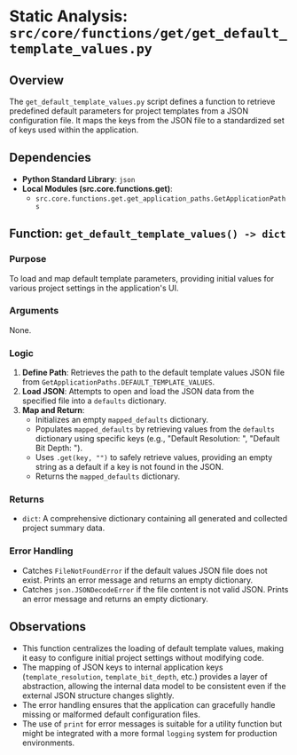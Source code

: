 # Static Analysis: `src/core/functions/get/get_default_template_values.py`

## Overview
The `get_default_template_values.py` script defines a function to retrieve predefined default parameters for project templates from a JSON configuration file. It maps the keys from the JSON file to a standardized set of keys used within the application.

## Dependencies
- **Python Standard Library**: `json`
- **Local Modules (src.core.functions.get)**:
    - `src.core.functions.get.get_application_paths.GetApplicationPaths`

## Function: `get_default_template_values() -> dict`

### Purpose
To load and map default template parameters, providing initial values for various project settings in the application's UI.

### Arguments
None.

### Logic
1.  **Define Path**: Retrieves the path to the default template values JSON file from `GetApplicationPaths.DEFAULT_TEMPLATE_VALUES`.
2.  **Load JSON**: Attempts to open and load the JSON data from the specified file into a `defaults` dictionary.
3.  **Map and Return**: 
    - Initializes an empty `mapped_defaults` dictionary.
    - Populates `mapped_defaults` by retrieving values from the `defaults` dictionary using specific keys (e.g., "Default Resolution: ", "Default Bit Depth: ").
    - Uses `.get(key, "")` to safely retrieve values, providing an empty string as a default if a key is not found in the JSON.
    - Returns the `mapped_defaults` dictionary.

### Returns
- `dict`: A comprehensive dictionary containing all generated and collected project summary data.

### Error Handling
- Catches `FileNotFoundError` if the default values JSON file does not exist. Prints an error message and returns an empty dictionary.
- Catches `json.JSONDecodeError` if the file content is not valid JSON. Prints an error message and returns an empty dictionary.

## Observations
- This function centralizes the loading of default template values, making it easy to configure initial project settings without modifying code.
- The mapping of JSON keys to internal application keys (`template_resolution`, `template_bit_depth`, etc.) provides a layer of abstraction, allowing the internal data model to be consistent even if the external JSON structure changes slightly.
- The error handling ensures that the application can gracefully handle missing or malformed default configuration files.
- The use of `print` for error messages is suitable for a utility function but might be integrated with a more formal `logging` system for production environments.
